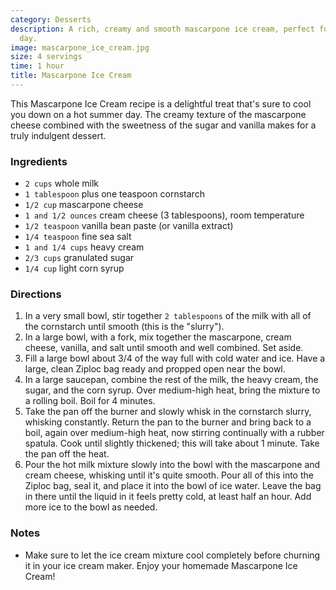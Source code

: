 ```yaml
---
category: Desserts
description: A rich, creamy and smooth mascarpone ice cream, perfect for a hot summer
  day.
image: mascarpone_ice_cream.jpg
size: 4 servings
time: 1 hour
title: Mascarpone Ice Cream
---
```


This Mascarpone Ice Cream recipe is a delightful treat that's sure to cool you down on a hot summer day. The creamy texture of the mascarpone cheese combined with the sweetness of the sugar and vanilla makes for a truly indulgent dessert.

### Ingredients

* `2 cups` whole milk
* `1 tablespoon` plus one teaspoon cornstarch
* `1/2 cup` mascarpone cheese
* `1 and 1/2 ounces` cream cheese (3 tablespoons), room temperature
* `1/2 teaspoon` vanilla bean paste (or vanilla extract)
* `1/4 teaspoon` fine sea salt
* `1 and 1/4 cups` heavy cream
* `2/3 cups` granulated sugar
* `1/4 cup` light corn syrup

### Directions

1. In a very small bowl, stir together `2 tablespoons` of the milk with all of the cornstarch until smooth (this is the "slurry").
2. In a large bowl, with a fork, mix together the mascarpone, cream cheese, vanilla, and salt until smooth and well combined. Set aside.
3. Fill a large bowl about 3/4 of the way full with cold water and ice. Have a large, clean Ziploc bag ready and propped open near the bowl.
4. In a large saucepan, combine the rest of the milk, the heavy cream, the sugar, and the corn syrup. Over medium-high heat, bring the mixture to a rolling boil. Boil for 4 minutes.
5. Take the pan off the burner and slowly whisk in the cornstarch slurry, whisking constantly. Return the pan to the burner and bring back to a boil, again over medium-high heat, now stirring continually with a rubber spatula. Cook until slightly thickened; this will take about 1 minute. Take the pan off the heat.
6. Pour the hot milk mixture slowly into the bowl with the mascarpone and cream cheese, whisking until it's quite smooth. Pour all of this into the Ziploc bag, seal it, and place it into the bowl of ice water. Leave the bag in there until the liquid in it feels pretty cold, at least half an hour. Add more ice to the bowl as needed.

### Notes

- Make sure to let the ice cream mixture cool completely before churning it in your ice cream maker. Enjoy your homemade Mascarpone Ice Cream!